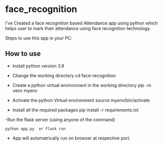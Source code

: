# face_recognition
I've Created a face recognition based Attendance app using python which helps user to mark their attendance using face recognition technology.
  
Steps to use this app in your PC:
## How to use

- Install python version 3.8

- Change the working directory
  cd face-recognition

- Create a python virtual environment in the working directory
  pip -m venv myenv

- Activate the python Virtual environment
    source myenv/bin/activate

- Install all the required packages
    pip install -r requirements.txt

-Run the flask server (using anyone of the command)

    python app.py  or flask run 
      
- App will automatrically run on browser at respective port.
